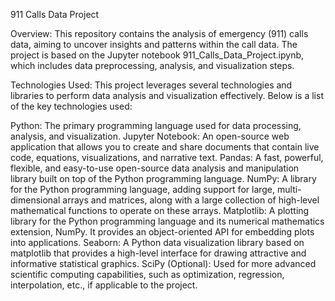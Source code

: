 911 Calls Data Project

Overview:
This repository contains the analysis of emergency (911) calls data, aiming to uncover insights and patterns within the call data. The project is based on the Jupyter notebook 911_Calls_Data_Project.ipynb, which includes data preprocessing, analysis, and visualization steps.

Technologies Used:
This project leverages several technologies and libraries to perform data analysis and visualization effectively. Below is a list of the key technologies used:

Python: The primary programming language used for data processing, analysis, and visualization.
Jupyter Notebook: An open-source web application that allows you to create and share documents that contain live code, equations, visualizations, and narrative text.
Pandas: A fast, powerful, flexible, and easy-to-use open-source data analysis and manipulation library built on top of the Python programming language.
NumPy: A library for the Python programming language, adding support for large, multi-dimensional arrays and matrices, along with a large collection of high-level mathematical functions to operate on these arrays.
Matplotlib: A plotting library for the Python programming language and its numerical mathematics extension, NumPy. It provides an object-oriented API for embedding plots into applications.
Seaborn: A Python data visualization library based on matplotlib that provides a high-level interface for drawing attractive and informative statistical graphics.
SciPy (Optional): Used for more advanced scientific computing capabilities, such as optimization, regression, interpolation, etc., if applicable to the project.
